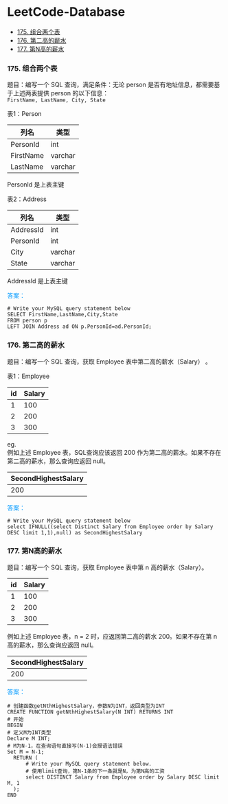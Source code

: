 # LeetCode-Database
+ [175. 组合两个表](#j1)
+ [176. 第二高的薪水](#j2)
+ [177. 第N高的薪水](#j3)



### <span id='j1'>175. 组合两个表</span>
题目：编写一个 SQL 查询，满足条件：无论 person 是否有地址信息，都需要基于上述两表提供 person 的以下信息：  
`FirstName, LastName, City, State`

表1：Person

列名 | 类型
---|---
PersonId | int
FirstName | varchar
LastName | varchar

PersonId 是上表主键

表2：Address

 列名 | 类型    
---|---
AddressId  |int     
PersonId   | int     
City       | varchar 
State      | varchar 

AddressId 是上表主键

<span style="color: #0099ff">答案：</span>
 ```Mysql
 # Write your MySQL query statement below
 SELECT FirstName,LastName,City,State 
 FROM person p 
 LEFT JOIN Address ad ON p.PersonId=ad.PersonId;
 ```

### <span id='j2'>176. 第二高的薪水</span>
题目：编写一个 SQL 查询，获取 Employee 表中第二高的薪水（Salary） 。  

表1：Employee 

 id | Salary     
---|---
1  | 100     
2  | 200     
3  | 300 

eg.   
例如上述 Employee 表，SQL查询应该返回 200 作为第二高的薪水。如果不存在第二高的薪水，那么查询应返回 null。  

 SecondHighestSalary |  
---|
200  | 

<span style="color: #0099ff">答案：</span>
```Mysql
# Write your MySQL query statement below 
select IFNULL((select Distinct Salary from Employee order by Salary DESC limit 1,1),null) as SecondHighestSalary 
```

### <span id='j3'>177. 第N高的薪水</span>
题目：编写一个 SQL 查询，获取 Employee 表中第 n 高的薪水（Salary）。  

 id | Salary    
---|---
1  | 100     
2  | 200     
3  | 300

 例如上述 Employee 表，n = 2 时，应返回第二高的薪水 200。如果不存在第 n 高的薪水，那么查询应返回 null。 

 SecondHighestSalary |  
---|
200  | 

<span style="color: #0099ff">答案：</span>
```Mysql
# 创建函数getNthHighestSalary，参数N为INT，返回类型为INT
CREATE FUNCTION getNthHighestSalary(N INT) RETURNS INT
# 开始
BEGIN
# 定义M为INT类型
Declare M INT;
# M为N-1，在查询语句直接写(N-1)会报语法错误
Set M = N-1;
  RETURN (
      # Write your MySQL query statement below.
      # 使用limit查询，第N-1条的下一条就是N，为第N高的工资
      select DISTINCT Salary from Employee order by Salary DESC limit M, 1
  );
END
```































